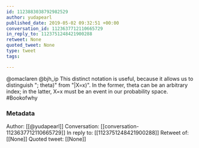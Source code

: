 ```yaml
---
id: 1123883038792982529
author: yudapearl
published_date: 2019-05-02 09:32:51 +00:00
conversation_id: 1123637712110665729
in_reply_to: 1123751248421900288
retweet: None
quoted_tweet: None
type: tweet
tags:

---
```


@omaclaren @bjh_ip This distinct notation is useful, because it allows us to distinguish 
"; theta)" from "|X=x)". In the former, theta can be an arbitrary index; in the latter, X=x must be an event in our probability space. #Bookofwhy

### Metadata

Author: [[@yudapearl]]
Conversation: [[conversation-1123637712110665729]]
In reply to: [[1123751248421900288]]
Retweet of: [[None]]
Quoted tweet: [[None]]
